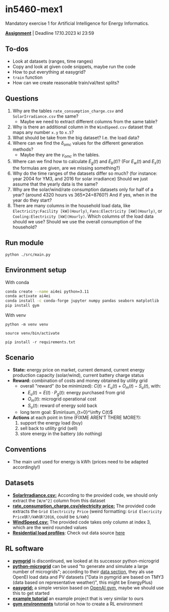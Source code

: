 # in5460-mex1

Mandatory exercise 1 for Artificial Intelligence for Energy Informatics.

[**Assignment**](https://drive.google.com/file/d/1pIJbfPNUTzSqmtWR1NDfasgdQB9se5Tb/view) | Deadline 17.10.2023 kl 23:59

## To-dos

* Look at datasets (ranges, time ranges)
* Copy and look at given code snippets, maybe run the code
* How to put everything at easygrid?
* `train` function
* How can we create reasonable train/val/test splits?

## Questions

1. Why are the tables `rate_consumption_charge.csv` and `SolarIrradiance.csv` the same?
    * Maybe we need to extract different columns from the same table?
2. Why is there an additional column in the `WindSpeed.csv` dataset that maps any number `x.y` to `x.5`?
3. What should be take from the big dataset? I.e. the load data?
4. Where can we find the $\delta_{omc}$ values for the different generation methods?
    * Maybe they are the $\gamma_{omc}$ in the tables.
5. Where can we find how to calculate $E_g(t)$ and $E_b(t)$? (For $E_w(t)$ and $E_s(t)$ the formulas are given, are we missing something?)
6. Why do the time ranges of the datasets differ so much? (for instance: year 2004 for YM3, and 2016 for solar irradiance) Should we just assume that the yearly data is the same?
7. Why are the solar/wind/rate consumption datasets only for half of a year? (around 4320 hours vs 365*24=8760?) And if yes, when in the year do they start?
8. There are many columns in the household load data, like `Electricity:Facility [kW](Hourly)`, `Fans:Electricity [kW](Hourly)`, or `Cooling:Electricity [kW](Hourly)`. Which columns of the load data should we use? Should we use the overall consumption of the household?


## Run module
```shell
python ./src/main.py
```


## Environment setup

With conda
```bash
conda create --name ai4ei python=3.11
conda activate ai4ei
conda install -c conda-forge jupyter numpy pandas seaborn matplotlib
pip install gym
```

With venv
```shell
python -m venv venv
```

```shell
source venv/bin/activate
```

```shell
pip install -r requirements.txt
```

## Scenario

* **State:** energy price on market, current demand, current energy production capacity (solar/wind), current battery charge status
* **Reward:** combination of costs and money obtained by utility grid
    * overall "reward" (to be minimized): $C(t)=E_u(t)+O_m(t)-S_u(t)$, with:
      * $E_u(t)=E(t)\cdot P_g(t)$: energy purchased from grid 
      * $O_m(t)$: microgrid operational cost 
      * $S_u(t)$: reward of energy sold back 
    * long term goal: $\min\sum_{t=0}^\infty C(t)$
* **Actions** at each point in time (FIXME AREN'T THERE MORE?): 
    1. support the energy load (buy)
    2. sell back to utility grid (sell)
    3. store energy in the battery (do nothing)


## Conventions
* The main unit used for energy is kWh (prices need to be adapted accordingly!)


## Datasets

* **[SolarIrradiance.csv:](https://drive.google.com/file/d/18vF2dbKmx-DfytXADhwPhE6PmLTw5bvR/view)** According to the provided code, we should only extract the `[W/m^2]` column from this dataset
* **[rate_consumption_charge.csv/electricity price:](https://drive.google.com/file/d/1OzMEDDsbBO51AyzTs-fNusc-qvVQrI-U/view)** The provided code extracts the `Grid Electricity Price` (weird formatting: `Grid Elecricity Price锛?/kWh锛?2016`, could be `$/kWh`)
* **[WindSpeed.csv:](https://drive.google.com/file/d/101OdwwF1cJIzshD-g0jqydmlqlTJ5HJg/view)** The provided code takes only column at index 3, which are the weird rounded values
* **[Residential load profiles](https://data.openei.org/files/153/RESIDENTIAL_LOAD_DATA_E_PLUS_OUTPUT.zip)**: Check out data source [here](https://data.openei.org/submissions/153)


## RL software

* **[pymgrid](https://github.com/Total-RD/pymgrid)** is discontinued, we looked at its successor python-microgrid
* **[python-microgrid](https://github.com/ahalev/python-microgrid/tree/master)** can be used "to generate and simulate a large number of microgrids"; according to their [data section](https://github.com/ahalev/python-microgrid/tree/master#data), they als use OpenEI load data and PV datasets ("Data in pymgrid are based on TMY3 (data based on representative weather)", this might be EnergyPlus)
* **[easygrid:](https://github.com/YannBerthelot/easygrid/tree/main)** a simple version based on [OpenAI gym](https://github.com/openai/gym), maybe we should use this to get started
* **[example tutorial](https://github.com/Wenuka/RL_for_energy_tutorial)** an example project that is very similar to ours
* **[gym environments](https://www.gymlibrary.dev//content/environment_creation/#)** tutorial on how to create a RL environment